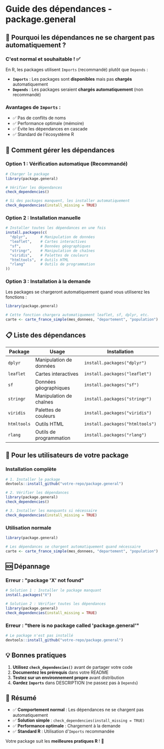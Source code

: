 # Guide des dépendances - package.general

## 🤔 Pourquoi les dépendances ne se chargent pas automatiquement ?

### **C'est normal et souhaitable !** ✅

En R, les packages utilisent `Imports` (recommandé) plutôt que `Depends` :

- **`Imports`** : Les packages sont **disponibles** mais pas **chargés** automatiquement
- **`Depends`** : Les packages seraient **chargés automatiquement** (non recommandé)

### **Avantages de `Imports`** :
- ✅ Pas de conflits de noms
- ✅ Performance optimale (mémoire)
- ✅ Évite les dépendances en cascade
- ✅ Standard de l'écosystème R

## 🔧 Comment gérer les dépendances

### **Option 1 : Vérification automatique** (Recommandé)

```r
# Charger le package
library(package.general)

# Vérifier les dépendances
check_dependencies()

# Si des packages manquent, les installer automatiquement
check_dependencies(install_missing = TRUE)
```

### **Option 2 : Installation manuelle**

```r
# Installer toutes les dépendances en une fois
install.packages(c(
  "dplyr",      # Manipulation de données
  "leaflet",    # Cartes interactives
  "sf",         # Données géographiques
  "stringr",    # Manipulation de chaînes
  "viridis",    # Palettes de couleurs
  "htmltools",  # Outils HTML
  "rlang"       # Outils de programmation
))
```

### **Option 3 : Installation à la demande**

Les packages se chargeront automatiquement quand vous utiliserez les fonctions :

```r
library(package.general)

# Cette fonction chargera automatiquement leaflet, sf, dplyr, etc.
carte <- carte_france_simple(mes_donnees, "departement", "population")
```

## 📋 Liste des dépendances

| Package | Usage | Installation |
|---------|-------|--------------|
| `dplyr` | Manipulation de données | `install.packages("dplyr")` |
| `leaflet` | Cartes interactives | `install.packages("leaflet")` |
| `sf` | Données géographiques | `install.packages("sf")` |
| `stringr` | Manipulation de chaînes | `install.packages("stringr")` |
| `viridis` | Palettes de couleurs | `install.packages("viridis")` |
| `htmltools` | Outils HTML | `install.packages("htmltools")` |
| `rlang` | Outils de programmation | `install.packages("rlang")` |

## 🚀 Pour les utilisateurs de votre package

### **Installation complète**
```r
# 1. Installer le package
devtools::install_github("votre-repo/package.general")

# 2. Vérifier les dépendances
library(package.general)
check_dependencies()

# 3. Installer les manquants si nécessaire
check_dependencies(install_missing = TRUE)
```

### **Utilisation normale**
```r
library(package.general)

# Les dépendances se chargent automatiquement quand nécessaire
carte <- carte_france_simple(mes_donnees, "departement", "population")
```

## 🆘 Dépannage

### **Erreur : "package 'X' not found"**
```r
# Solution 1 : Installer le package manquant
install.packages("X")

# Solution 2 : Vérifier toutes les dépendances
library(package.general)
check_dependencies(install_missing = TRUE)
```

### **Erreur : "there is no package called 'package.general'"**
```r
# Le package n'est pas installé
devtools::install_github("votre-repo/package.general")
```

## 💡 Bonnes pratiques

1. **Utilisez `check_dependencies()`** avant de partager votre code
2. **Documentez les prérequis** dans votre README
3. **Testez sur un environnement propre** avant distribution
4. **Gardez `Imports`** dans DESCRIPTION (ne passez pas à `Depends`)

## 🎯 Résumé

- ✅ **Comportement normal** : Les dépendances ne se chargent pas automatiquement
- ✅ **Solution simple** : `check_dependencies(install_missing = TRUE)`
- ✅ **Performance optimale** : Chargement à la demande
- ✅ **Standard R** : Utilisation d'`Imports` recommandée

Votre package suit les **meilleures pratiques R** ! 🎉
